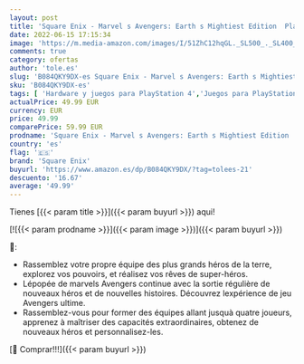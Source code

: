 ```yaml
---
layout: post
title: 'Square Enix - Marvel s Avengers: Earth s Mightiest Edition  PlayStation 4  [Importación alemana]'
date: 2022-06-15 17:15:34
image: 'https://m.media-amazon.com/images/I/51ZhC12hqGL._SL500_._SL400_.jpg'
comments: true
category: ofertas
author: 'tole.es'
slug: 'B084QKY9DX-es Square Enix - Marvel s Avengers: Earth s Mightiest Edition...'
sku: 'B084QKY9DX-es'
tags: [ 'Hardware y juegos para PlayStation 4','Juegos para PlayStation 4','Videojuegos','playstation','square enix','🇪🇸', ]
actualPrice: 49.99 EUR
currency: EUR
price: 49.99
comparePrice: 59.99 EUR
prodname: 'Square Enix - Marvel s Avengers: Earth s Mightiest Edition  PlayStation 4  [Importación alemana]'
country: 'es'
flag: '🇪🇸'
brand: 'Square Enix'
buyurl: 'https://www.amazon.es/dp/B084QKY9DX/?tag=tolees-21'
descuento: '16.67'
average: '49.99'
---
```


Tienes [{{< param title >}}]({{< param buyurl >}}) aqui!

[![{{< param prodname >}}]({{< param image >}})]({{< param buyurl >}})

🔎:

- Rassemblez votre propre équipe des plus grands héros de la terre, explorez vos pouvoirs, et réalisez vos rêves de super-héros.
- Lépopée de marvels Avengers continue avec la sortie régulière de nouveaux héros et de nouvelles histoires. Découvrez lexpérience de jeu Avengers ultime.
- Rassemblez-vous pour former des équipes allant jusquà quatre joueurs, apprenez à maîtriser des capacités extraordinaires, obtenez de nouveaux héros et personnalisez-les.

[🛒 Comprar!!!]({{< param buyurl >}})
